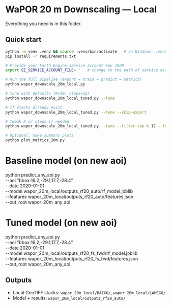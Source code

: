 # WaPOR 20 m Downscaling — Local
Everything you need is in this folder.

## Quick start
```bash
python -m venv .venv && source .venv/bin/activate   # on Windows: .venv\Scripts\activate
pip install -r requirements.txt

# Provide your Earth Engine service account key JSON
export EE_SERVICE_ACCOUNT_FILE=''   # change to the path of service account file (e.g. tethys-app-1-acc3960d3dd6.json) (PowerShell): $env:EE_SERVICE_ACCOUNT_FILE="C:\path\key.json"

# Run the full pipeline (export → train → predict → metrics)
python wapor_downscale_20m_local.py

# tune with defaults (K=10, steps=12)
python wapor_downscale_20m_local_tuned.py --tune

# if stacks already exist
python wapor_downscale_20m_local_tuned.py --tune --skip-export

# tweak K or steps if needed
python wapor_downscale_20m_local_tuned.py --tune --filter-top-k 12 --forward-max-steps 10

# Optional: make summary plots
python plot_metrics_20m.py
```
# Baseline model (on new aoi)
python predict_any_aoi.py \
  --aoi "bbox:16.2,-29.1,17.7,-28.4" \
  --date 2020-01-01 \
  --model wapor_20m_local/outputs_rf20_auto/rf_model.joblib \
  --features wapor_20m_local/outputs_rf20_auto/features.json \
  --out_root wapor_20m_any_aoi


# Tuned model (on new aoi)
python predict_any_aoi.py \
  --aoi "bbox:16.2,-29.1,17.7,-28.4" \
  --date 2020-01-01 \
  --model wapor_20m_local/outputs_rf20_fs_fwd/rf_model.joblib \
  --features wapor_20m_local/outputs_rf20_fs_fwd/features.json \
  --out_root wapor_20m_any_aoi


## Outputs
- Local GeoTIFF stacks: `wapor_20m_local/BAIXO/`, `wapor_20m_local/LAMEGO/`
- Model + results: `wapor_20m_local/outputs_rf20_auto/`
